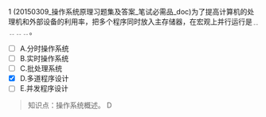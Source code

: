 1
(20150309_操作系统原理习题集及答案_笔试必需品_doc)为了提高计算机的处理机和外部设备的利用率，把多个程序同时放入主存储器，在宏观上并行运行是﹎
﹎﹎﹎。
- [ ] A.分时操作系统 
- [ ] B.实时操作系统 
- [ ] C.批处理系统 
- [x] D.多道程序设计 
- [ ] E.并发程序设计

> 知识点：操作系统概述。
> D
